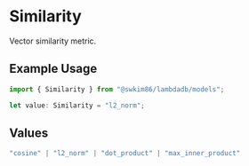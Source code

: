# Similarity

Vector similarity metric.

## Example Usage

```typescript
import { Similarity } from "@swkim86/lambdadb/models";

let value: Similarity = "l2_norm";
```

## Values

```typescript
"cosine" | "l2_norm" | "dot_product" | "max_inner_product"
```